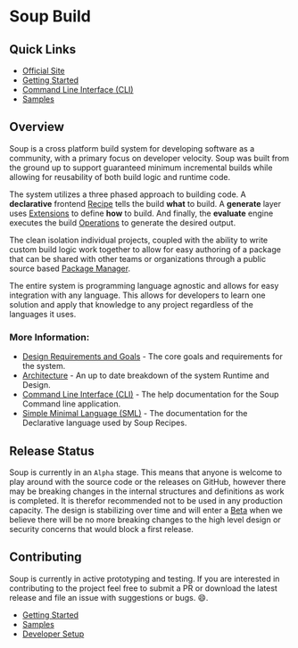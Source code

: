 # Soup Build

## Quick Links
* [Official Site](https://www.soupbuild.com/)
* [Getting Started](./Docs/Getting-Started.md)
* [Command Line Interface (CLI)](./Docs/CLI.md)
* [Samples](./Docs/Samples.md)

## Overview
Soup is a cross platform build system for developing software as a community, with a primary focus on developer velocity. Soup was built from the ground up to support guaranteed minimum incremental builds while allowing for reusability of both build logic and runtime code.

The system utilizes a three phased approach to building code. A **declarative** frontend [Recipe](./Docs/Architecture/Recipe.md) tells the build **what** to build. A **generate** layer uses [Extensions](./Docs/Architecture/Build-Extension.md) to define **how** to build. And finally, the **evaluate** engine executes the build [Operations](./Docs/Architecture/Build-Operation.md) to generate the desired output.

The clean isolation individual projects, coupled with the ability to write custom build logic work together to allow for easy authoring of a package that can be shared with other teams or organizations through a public source based [Package Manager](https://www.soupbuild.com/).

The entire system is programming language agnostic and allows for easy integration with any language. This allows for developers to learn one solution and apply that knowledge to any project regardless of the languages it uses.

### More Information:
* [Design Requirements and Goals](./Docs/Design-Requirements-Goals.md) - The core goals and requirements for the system.
* [Architecture](./Docs/Architecture.md) - An up to date breakdown of the system Runtime and Design.
* [Command Line Interface (CLI)](./Docs/CLI.md) - The help documentation for the Soup Command line application.
* [Simple Minimal Language (SML)](./Docs/SML.md) - The documentation for the Declarative language used by Soup Recipes.

## Release Status
Soup is currently in an `Alpha` stage. This means that anyone is welcome to play around with the source code or the releases on GitHub, however there may be breaking changes in the internal structures and definitions as work is completed. It is therefor recommended not to be used in any production capacity. The design is stabilizing over time and will enter a [Beta](https://github.com/SoupBuild/Soup/milestone/1) when we believe there will be no more breaking changes to the high level design or security concerns that would block a first release.

## Contributing
Soup is currently in active prototyping and testing. If you are interested in contributing to the project feel free to submit a PR or download the latest release and file an issue with suggestions or bugs. :smile:.
* [Getting Started](./Docs/Getting-Started.md)
* [Samples](./Docs/Samples.md)
* [Developer Setup](./Docs/Developer-Setup.md)
